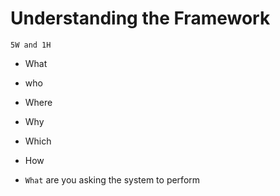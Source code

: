 # Understanding the Framework
```5W and 1H```
- What
- who
- Where
- Why
- Which
- How

- ```What``` are you asking the system to perform
